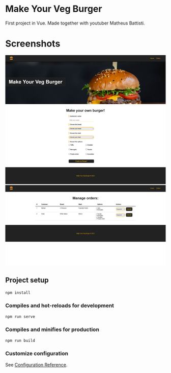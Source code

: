 # Make Your Veg Burger
First project in Vue. Made together with youtuber Matheus Battisti.

# Screenshots
<img src="ScreenshotBurger1.png" alt="Screenshot Home">
<img src="ScreenshotBurger2.png" alt="Screenshot Orders">

## Project setup
```
npm install
```

### Compiles and hot-reloads for development
```
npm run serve
```

### Compiles and minifies for production
```
npm run build
```

### Customize configuration
See [Configuration Reference](https://cli.vuejs.org/config/).
